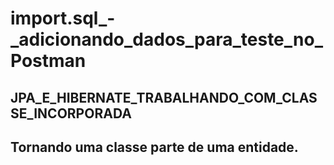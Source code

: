 # import.sql_-_adicionando_dados_para_teste_no_Postman
## JPA_E_HIBERNATE_TRABALHANDO_COM_CLASSE_INCORPORADA
## Tornando uma classe parte de uma entidade.